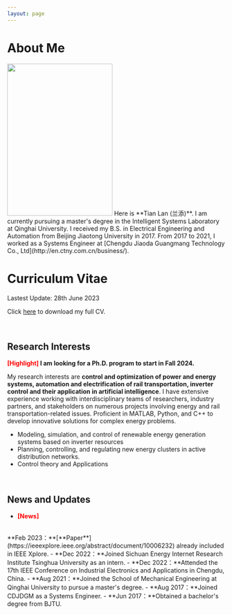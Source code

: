 ```yaml
---
layout: page
---
```


# About Me
<img src="https://tianlan9308.github.io/images/tianlan2.jpg" class="floatpic" width="243" height="350">
Here is **Tian Lan (兰添)**. I am currently pursuing a master's degree in the Intelligent Systems Laboratory at Qinghai University. I received my B.S. in Electrical Engineering and Automation from Beijing Jiaotong University in 2017. From 2017 to 2021, I worked as a Systems Engineer at [Chengdu Jiaoda Guangmang Technology Co., Ltd](http://en.ctny.com.cn/business/). 

<br>

# Curriculum Vitae

Lastest Update: 28th June 2023

Click [here](https://tianlan9308.github.io/file/TianLan_CV.pdf) to download my full CV.

<br>

## Research Interests

**<font color='red'>[Highlight]</font> I am looking for a Ph.D. program to start in Fall 2024.**

My research interests are **control and optimization of power and energy systems, automation and electrification of rail transportation, inverter control and their application in artificial intelligence**. I have extensive experience working with interdisciplinary teams of researchers, industry partners, and stakeholders on numerous projects involving energy and rail transportation-related issues. Proficient in MATLAB, Python, and C++ to develop innovative solutions for complex energy problems.

- Modeling, simulation, and control of renewable energy generation systems based on inverter resources
- Planning, controlling, and regulating new energy clusters in active distribution networks.
- Control theory and Applications

<br>

## News and Updates
- **<font color='red'>[News]</font>**
<br>
**Feb 2023：**[**Paper**](https://ieeexplore.ieee.org/abstract/document/10006232) already included in IEEE Xplore.
- **Dec 2022：**Joined Sichuan Energy Internet Research Institute Tsinghua University as an intern.
- **Dec 2022：**Attended the 17th IEEE Conference on Industrial Electronics and Applications in Chengdu, China.
- **Aug 2021：**Joined the School of Mechanical Engineering at Qinghai University to pursue a master's degree.
- **Aug 2017：**Joined CDJDGM as a Systems Engineer.
- **Jun 2017：**Obtained a bachelor's degree from BJTU.

<br>


